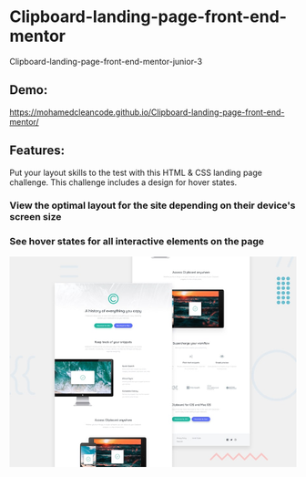 # Clipboard-landing-page-front-end-mentor

Clipboard-landing-page-front-end-mentor-junior-3

## Demo:

https://mohamedcleancode.github.io/Clipboard-landing-page-front-end-mentor/

## Features:

Put your layout skills to the test with this HTML & CSS landing page challenge. This challenge includes a design for hover states.

### View the optimal layout for the site depending on their device's screen size

### See hover states for all interactive elements on the page

![Getting Started](./design/desktop-preview.jpg)
